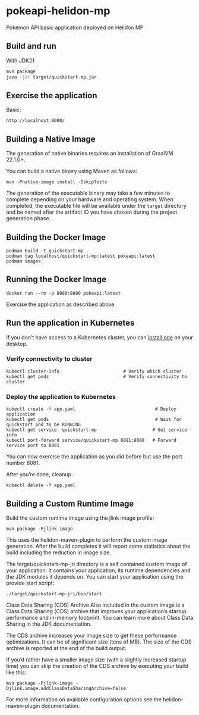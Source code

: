 # pokeapi-helidon-mp

Pokemon API basic application deployed on Helidon MP

## Build and run


With JDK21
```bash
mvn package
java -jar target/quickstart-mp.jar
```

## Exercise the application

Basic:
```
http://localhost:8080/
```

## Building a Native Image

The generation of native binaries requires an installation of GraalVM 22.1.0+.

You can build a native binary using Maven as follows:

```
mvn -Pnative-image install -DskipTests
```

The generation of the executable binary may take a few minutes to complete depending on
your hardware and operating system. When completed, the executable file will be available
under the `target` directory and be named after the artifact ID you have chosen during the
project generation phase.



## Building the Docker Image

```
podman build -t quickstart-mp .
podman tag localhost/quickstart-mp:latest pokeapi:latest
podman images
```

## Running the Docker Image

```
docker run --rm -p 8080:8080 pokeapi:latest
```

Exercise the application as described above.
                                

## Run the application in Kubernetes

If you don’t have access to a Kubernetes cluster, you can [install one](https://helidon.io/docs/latest/#/about/kubernetes) on your desktop.

### Verify connectivity to cluster

```
kubectl cluster-info                        # Verify which cluster
kubectl get pods                            # Verify connectivity to cluster
```

### Deploy the application to Kubernetes

```
kubectl create -f app.yaml                              # Deploy application
kubectl get pods                                        # Wait for quickstart pod to be RUNNING
kubectl get service  quickstart-mp                     # Get service info
kubectl port-forward service/quickstart-mp 8081:8080   # Forward service port to 8081
```

You can now exercise the application as you did before but use the port number 8081.

After you’re done, cleanup.

```
kubectl delete -f app.yaml
```


## Building a Custom Runtime Image

Build the custom runtime image using the jlink image profile:

```
mvn package -Pjlink-image
```

This uses the helidon-maven-plugin to perform the custom image generation.
After the build completes it will report some statistics about the build including the reduction in image size.

The target/quickstart-mp-jri directory is a self contained custom image of your application. It contains your application,
its runtime dependencies and the JDK modules it depends on. You can start your application using the provide start script:

```
./target/quickstart-mp-jri/bin/start
```

Class Data Sharing (CDS) Archive
Also included in the custom image is a Class Data Sharing (CDS) archive that improves your application’s startup
performance and in-memory footprint. You can learn more about Class Data Sharing in the JDK documentation.

The CDS archive increases your image size to get these performance optimizations. It can be of significant size (tens of MB).
The size of the CDS archive is reported at the end of the build output.

If you’d rather have a smaller image size (with a slightly increased startup time) you can skip the creation of the CDS
archive by executing your build like this:

```
mvn package -Pjlink-image -Djlink.image.addClassDataSharingArchive=false
```

For more information on available configuration options see the helidon-maven-plugin documentation.
                                
